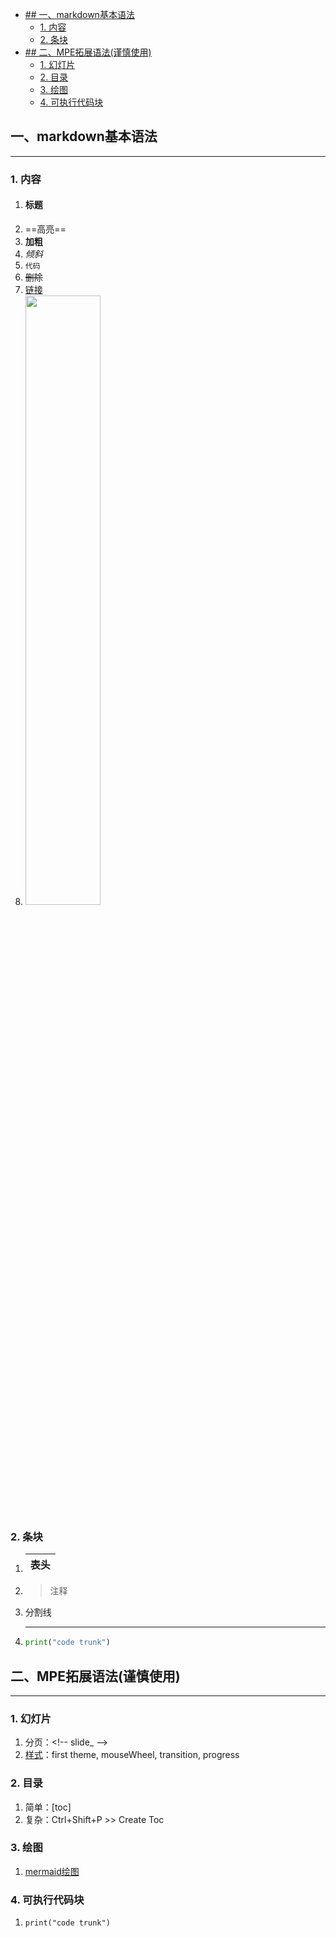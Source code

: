 - [## 一、markdown基本语法](#-一markdown基本语法)
  - [1. 内容](#1-内容)
  - [2. 条块](#2-条块)
- [## 二、MPE拓展语法(谨慎使用)](#-二mpe拓展语法谨慎使用)
  - [1. 幻灯片](#1-幻灯片)
  - [2. 目录](#2-目录)
  - [3. 绘图](#3-绘图)
  - [4. 可执行代码块](#4-可执行代码块)


## 一、markdown基本语法
---
### 1. 内容
   1. #### 标题
   2. ==高亮==
   3. **加粗**
   4. *倾斜*
   5. `代码`
   6. ~~删除~~
   7. [链接](test.md)
   8. <img src="" width=50%>
<!-- slide_ -->
### 2. 条块
   1. |表头|
      |:--|
   2. > 注释
   3. 分割线

        ---
   4. ```python
      print("code trunk")
      ```

## 二、MPE拓展语法(谨慎使用)
---
### 1. 幻灯片
1. 分页：\<!-- slide_ -->
2. [样式](实例/PPT.md)：first theme, mouseWheel, transition, progress
### 2. 目录
   1. 简单：[toc]
   2. 复杂：Ctrl+Shift+P >> Create Toc
### 3. 绘图
   1. [mermaid绘图](实例/mermaid.md)
### 4. 可执行代码块
   1. ```python{cmd=true}
      print("code trunk")
      ```